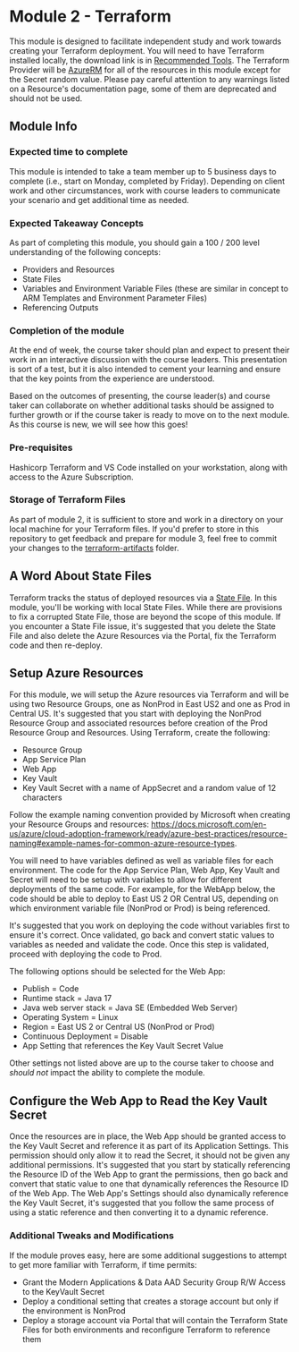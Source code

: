 # Module 2 - Terraform

This module is designed to facilitate independent study and work towards creating your Terraform deployment. You will need to have Terraform installed locally, the download link is in [Recommended Tools](https://github.com/CoreBTS/devops-primer/blob/main/course-material/recommended-tools.md). The Terraform Provider will be [AzureRM](https://registry.terraform.io/providers/hashicorp/azurerm/latest/docs) for all of the resources in this module except for the Secret random value.  Please pay careful attention to any warnings listed on a Resource's documentation page, some of them are deprecated and should not be used.

## Module Info

### Expected time to complete

This module is intended to take a team member up to 5 business days to complete (i.e., start on Monday, completed by Friday). Depending on client work and other circumstances, work with course leaders to communicate your scenario and get additional time as needed.

### Expected Takeaway Concepts

As part of completing this module, you should gain a 100 / 200 level understanding of the following concepts:

- Providers and Resources
- State Files
- Variables and Environment Variable Files (these are similar in concept to ARM Templates and Environment Parameter Files)
- Referencing Outputs

### Completion of the module

At the end of week, the course taker should plan and expect to present their work in an interactive discussion with the course leaders. This presentation is sort of a test, but it is also intended to cement your learning and ensure that the key points from the experience are understood.

Based on the outcomes of presenting, the course leader(s) and course taker can collaborate on whether additional tasks should be assigned to further growth or if the course taker is ready to move on to the next module. As this course is new, we will see how this goes!

### Pre-requisites

Hashicorp Terraform and VS Code installed on your workstation, along with access to the Azure Subscription.

### Storage of Terraform Files

As part of module 2, it is sufficient to store and work in a directory on your local machine for your Terraform files. If you'd prefer to store in this repository to get feedback and prepare for module 3, feel free to commit your changes to the [terraform-artifacts](https://github.com/CoreBTS/devops-primer/tree/main/terraform-artifacts) folder.

## A Word About State Files

Terraform tracks the status of deployed resources via a [State File](https://www.terraform.io/language/state).  In this module, you'll be working with local State Files.  While there are provisions to fix a corrupted State File, those are beyond the scope of this module.  If you encounter a State File issue, it's suggested that you delete the State File and also delete the Azure Resources via the Portal, fix the Terraform code and then re-deploy.

## Setup Azure Resources

For this module, we will setup the Azure resources via Terraform and will be using two Resource Groups, one as NonProd in East US2 and one as Prod in Central US.  It's suggested that you start with deploying the NonProd Resource Group and associated resources before creation of the Prod Resource Group and Resources.  Using Terraform, create the following:

- Resource Group
- App Service Plan
- Web App
- Key Vault
- Key Vault Secret with a name of AppSecret and a random value of 12 characters

Follow the example naming convention provided by Microsoft when creating your Resource Groups and resources: https://docs.microsoft.com/en-us/azure/cloud-adoption-framework/ready/azure-best-practices/resource-naming#example-names-for-common-azure-resource-types.

You will need to have variables defined as well as variable files for each environment.  The code for the App Service Plan, Web App, Key Vault and Secret will need to be setup with variables to allow for different deployments of the same code.  For example, for the WebApp below, the code should be able to deploy to East US 2 OR Central US, depending on which environment variable file (NonProd or Prod) is being referenced.

It's suggested that you work on deploying the code without variables first to ensure it's correct.  Once validated, go back and convert static values to variables as needed and validate the code.  Once this step is validated, proceed with deploying the code to Prod.

The following options should be selected for the Web App:

- Publish = Code
- Runtime stack = Java 17
- Java web server stack = Java SE (Embedded Web Server)
- Operating System = Linux
- Region = East US 2 or Central US (NonProd or Prod)
- Continuous Deployment = Disable
- App Setting that references the Key Vault Secret Value

Other settings not listed above are up to the course taker to choose and _should not_ impact the ability to complete the module.

## Configure the Web App to Read the Key Vault Secret

Once the resources are in place, the Web App should be granted access to the Key Vault Secret and reference it as part of its Application Settings.  This permission should only allow it to read the Secret, it should not be given any additional permissions.  It's suggested that you start by statically referencing the Resource ID of the Web App to grant the permissions, then go back and convert that static value to one that dynamically references the Resource ID of the Web App.  The Web App's Settings should also dynamically reference the Key Vault Secret, it's suggested that you follow the same process of using a static reference and then converting it to a dynamic reference.

### Additional Tweaks and Modifications

If the module proves easy, here are some additional suggestions to attempt to get more familiar with Terraform, if time permits:

- Grant the Modern Applications & Data AAD Security Group R/W Access to the KeyVault Secret
- Deploy a conditional setting that creates a storage account but only if the environment is NonProd
- Deploy a storage account via Portal that will contain the Terraform State Files for both environments and reconfigure Terraform to reference them
